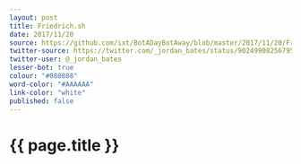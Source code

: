 ```yaml
---
layout: post
title: Friedrich.sh
date: 2017/11/20
source: https://github.com/ixt/BotADayBotAway/blob/master/2017/11/20/Friedrich.sh
twitter-source: https://twitter.com/_jordan_bates/status/902499082567954433
twitter-user: @_jordan_bates
lesser-bot: true
colour: "#080808"
word-color: "#AAAAAA"
link-color: "white"
published: false
---
```

# {{ page.title }} 


